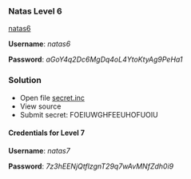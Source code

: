 ### Natas Level 6 

[natas6](http://natas6.natas.labs.overthewire.org)

**Username**: *natas6*

**Password**: *aGoY4q2Dc6MgDq4oL4YtoKtyAg9PeHa1*


### Solution

- Open file [secret.inc](http://natas6.natas.labs.overthewire.org/includes/secret.inc)
- View source
- Submit secret: FOEIUWGHFEEUHOFUOIU

#### Credentials for Level 7 

**Username**: *natas7*

**Password**: *7z3hEENjQtflzgnT29q7wAvMNfZdh0i9*
